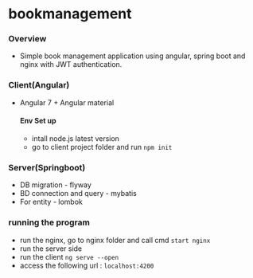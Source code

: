 # bookmanagement

### Overview ###
* Simple book management application using angular, spring boot and nginx with JWT authentication.

### Client(Angular) ###
* Angular 7 + Angular material
  #### Env Set up ###
  * intall node.js latest version
  * go to client project folder and run `npm init`

  
  
### Server(Springboot) ###
* DB migration - flyway
* BD connection and query - mybatis
* For entity - lombok


### running the program ###
* run the nginx, go to nginx folder and call cmd
  `start nginx`
* run the server side
* run the client
  `ng serve --open`
* access the following url : `localhost:4200`

